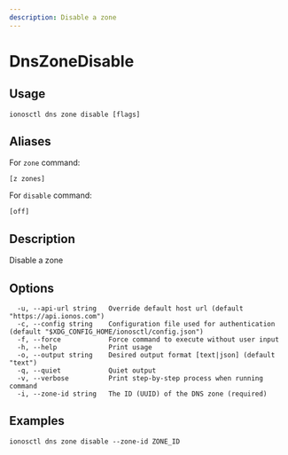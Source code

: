```yaml
---
description: Disable a zone
---
```


# DnsZoneDisable

## Usage

```text
ionosctl dns zone disable [flags]
```

## Aliases

For `zone` command:

```text
[z zones]
```

For `disable` command:

```text
[off]
```

## Description

Disable a zone

## Options

```text
  -u, --api-url string   Override default host url (default "https://api.ionos.com")
  -c, --config string    Configuration file used for authentication (default "$XDG_CONFIG_HOME/ionosctl/config.json")
  -f, --force            Force command to execute without user input
  -h, --help             Print usage
  -o, --output string    Desired output format [text|json] (default "text")
  -q, --quiet            Quiet output
  -v, --verbose          Print step-by-step process when running command
  -i, --zone-id string   The ID (UUID) of the DNS zone (required)
```

## Examples

```text
ionosctl dns zone disable --zone-id ZONE_ID
```

